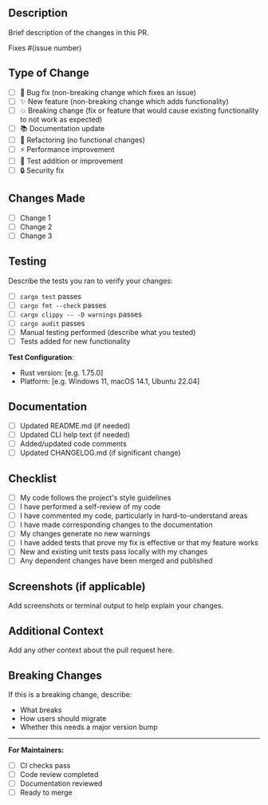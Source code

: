 ## Description
Brief description of the changes in this PR.

Fixes #(issue number)

## Type of Change
- [ ] 🐛 Bug fix (non-breaking change which fixes an issue)
- [ ] ✨ New feature (non-breaking change which adds functionality)
- [ ] 💥 Breaking change (fix or feature that would cause existing functionality to not work as expected)
- [ ] 📚 Documentation update
- [ ] 🔧 Refactoring (no functional changes)
- [ ] ⚡ Performance improvement
- [ ] 🧪 Test addition or improvement
- [ ] 🔒 Security fix

## Changes Made
- [ ] Change 1
- [ ] Change 2
- [ ] Change 3

## Testing
Describe the tests you ran to verify your changes:

- [ ] `cargo test` passes
- [ ] `cargo fmt --check` passes  
- [ ] `cargo clippy -- -D warnings` passes
- [ ] `cargo audit` passes
- [ ] Manual testing performed (describe what you tested)
- [ ] Tests added for new functionality

**Test Configuration**:
- Rust version: [e.g. 1.75.0]
- Platform: [e.g. Windows 11, macOS 14.1, Ubuntu 22.04]

## Documentation
- [ ] Updated README.md (if needed)
- [ ] Updated CLI help text (if needed)
- [ ] Added/updated code comments
- [ ] Updated CHANGELOG.md (if significant change)

## Checklist
- [ ] My code follows the project's style guidelines
- [ ] I have performed a self-review of my code
- [ ] I have commented my code, particularly in hard-to-understand areas
- [ ] I have made corresponding changes to the documentation
- [ ] My changes generate no new warnings
- [ ] I have added tests that prove my fix is effective or that my feature works
- [ ] New and existing unit tests pass locally with my changes
- [ ] Any dependent changes have been merged and published

## Screenshots (if applicable)
Add screenshots or terminal output to help explain your changes.

## Additional Context
Add any other context about the pull request here.

## Breaking Changes
If this is a breaking change, describe:
- What breaks
- How users should migrate
- Whether this needs a major version bump

---

**For Maintainers:**
- [ ] CI checks pass
- [ ] Code review completed
- [ ] Documentation reviewed
- [ ] Ready to merge